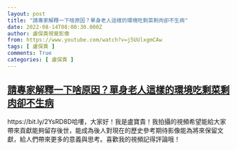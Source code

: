 ```yaml
---
layout: post
title: "請專家解釋一下啥原因？單身老人這樣的環境吃剩菜剩肉卻不生病"
date: 2022-08-14T08:00:30.000Z
author: 盧保貴視覺影像
from: https://www.youtube.com/watch?v=j5UUlxgmCAw
tags: [ 盧保貴 ]
comments: True
categories: [ 盧保貴 ]
---
```

<!--1660464030000-->
[請專家解釋一下啥原因？單身老人這樣的環境吃剩菜剩肉卻不生病](https://www.youtube.com/watch?v=j5UUlxgmCAw)
------

<div>
https://bit.ly/2YsRD8D哈嘍，大家好！我是盧寶貴！我拍攝的視頻希望能給大家帶來貢獻能夠留存後世，能成為後人對現在的歷史參考期待影像能為將來保留文獻，給人們帶來更多的意義與思考。喜歡我的視頻記得評論哦！
</div>
